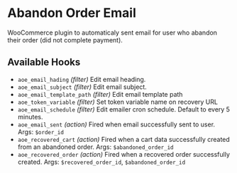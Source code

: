 # Abandon Order Email

WooCommerce plugin to automaticaly sent email for user who abandon their order (did not complete payment).


## Available Hooks
* `aoe_email_hading` *(filter)*
    Edit email heading.
* `aoe_email_subject` *(filter)*
    Edit email subject.
* `aoe_email_template_path` *(filter)*
    Edit email template path
* `aoe_token_variable` *(filter)*
    Set token variable name on recovery URL
* `aoe_email_schedule` *(filter)*
    Edit emailer cron schedule. Default to every 5 minutes.
* `aoe_email_sent` *(action)*
    Fired when email successfully sent to user. Args: `$order_id`
* `aoe_recovered_cart` *(action)*
    Fired when a cart data successfully created from an abandoned order. Args: `$abandoned_order_id`
* `aoe_recovered_order` *(action)*
    Fired when a recovered order successfully created. Args: `$recovered_order_id`, `$abandoned_order_id`